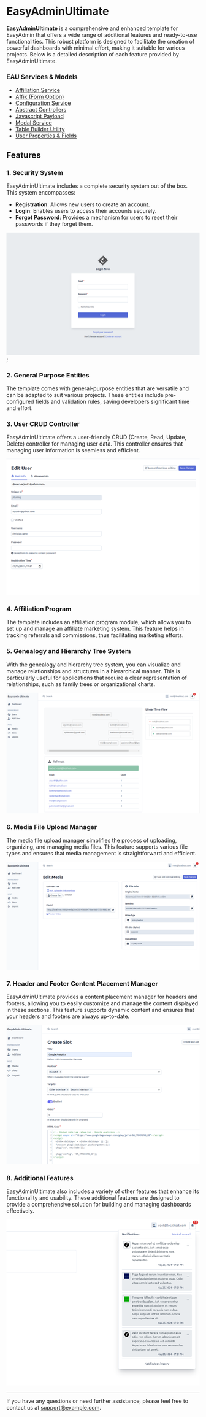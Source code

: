 # EasyAdminUltimate

**EasyAdminUltimate** is a comprehensive and enhanced template for EasyAdmin that offers a wide range of additional features and ready-to-use functionalities. This robust platform is designed to facilitate the creation of powerful dashboards with minimal effort, making it suitable for various projects. Below is a detailed description of each feature provided by EasyAdminUltimate.

### EAU Services & Models

- [Affiliation Service](./features/affiliation-service.md)
- [Affix (Form Option)](./features/affix.md)
- [Configuration Service](./features/configuration-service.md)
- [Abstract Controllers](./features/controllers.md)
- [Javascript Payload](./features/js-payload.md)
- [Modal Service](./features/modal-service.md)
- [Table Builder Utility](./features/table-builder.md)
- [User Properties &amp; Fields](./features/user-property-field-config.md)

## Features

### 1. Security System
EasyAdminUltimate includes a complete security system out of the box. This system encompasses:

- **Registration**: Allows new users to create an account.
- **Login**: Enables users to access their accounts securely.
- **Forgot Password**: Provides a mechanism for users to reset their passwords if they forget them.

![Login Security Controller](./images/screenshot/screenshot-login.png);

### 2. General Purpose Entities
The template comes with general-purpose entities that are versatile and can be adapted to suit various projects. These entities include pre-configured fields and validation rules, saving developers significant time and effort.

### 3. User CRUD Controller
EasyAdminUltimate offers a user-friendly CRUD (Create, Read, Update, Delete) controller for managing user data. This controller ensures that managing user information is seamless and efficient.

![User Crud Controller](./images/screenshot/screenshot-user-crud.png)

### 4. Affiliation Program
The template includes an affiliation program module, which allows you to set up and manage an affiliate marketing system. This feature helps in tracking referrals and commissions, thus facilitating marketing efforts.

### 5. Genealogy and Hierarchy Tree System
With the genealogy and hierarchy tree system, you can visualize and manage relationships and structures in a hierarchical manner. This is particularly useful for applications that require a clear representation of relationships, such as family trees or organizational charts.

![Genealogy Tree Controller](./images/screenshot/screenshot-genealogy.png)

### 6. Media File Upload Manager
The media file upload manager simplifies the process of uploading, organizing, and managing media files. This feature supports various file types and ensures that media management is straightforward and efficient.

![File Manager Controller](./images/screenshot/screenshot-file-manager.png)

### 7. Header and Footer Content Placement Manager
EasyAdminUltimate provides a content placement manager for headers and footers, allowing you to easily customize and manage the content displayed in these sections. This feature supports dynamic content and ensures that your headers and footers are always up-to-date.

![Slot Content Controller](./images/screenshot/screenshot-slot.png)

### 8. Additional Features
EasyAdminUltimate also includes a variety of other features that enhance its functionality and usability. These additional features are designed to provide a comprehensive solution for building and managing dashboards effectively.

![Notification Controller](./images/screenshot/screenshot-notifications.png)

---

If you have any questions or need further assistance, please feel free to contact us at [support@example.com](mailto:support@example.com).
